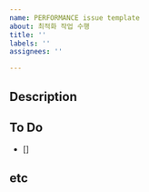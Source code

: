 ```yaml
---
name: PERFORMANCE issue template
about: 최적화 작업 수행
title: ''
labels: ''
assignees: ''

---
```


## Description


## To Do
- []


## etc
